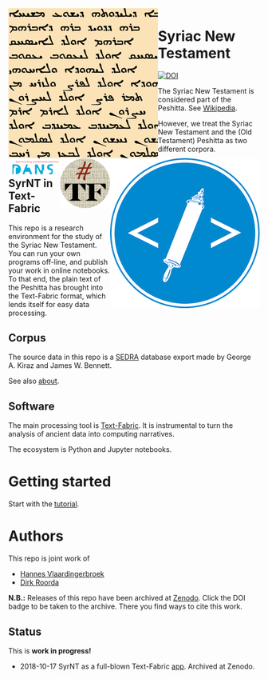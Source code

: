 <div>
<img src="docs/images/logo.png" align="left" width="300"/>
<img src="docs/images/etcbc.png" align="right" width="300"/>
<img src="docs/images/tf.png" align="right" width="100"/>
<img src="docs/images/dans.png" align="right" width="100"/>
</div>

Syriac New Testament
====================

[![DOI](https://zenodo.org/badge/153414018.svg)](https://doi.org/10.5281/zenodo.1464787)

The Syriac New Testament is considered part of the Peshitta.
See [Wikipedia](https://en.wikipedia.org/wiki/Peshitta#New_Testament_Peshitta).

However, we treat the Syriac New Testament and the (Old Testament) Peshitta as two different corpora.

SyrNT in Text-Fabric
--------------------------------------

This repo is a research environment for the study of the Syriac New Testament.
You can run your own programs off-line, and publish your work in online notebooks.
To that end, the plain text of the Peshitta has brought into the Text-Fabric format,
which lends itself for easy data processing.

Corpus
------

The source data in this repo is a
[SEDRA](https://sedra.bethmardutho.org/about/sedra) database export
made by George A. Kiraz and James W. Bennett.

See also [about](docs/about.md).

Software
--------

The main processing tool is [Text-Fabric](docs/textfabric.md). It is instrumental to
turn the analysis of ancient data into computing narratives.

The ecosystem is Python and Jupyter notebooks.

Getting started
===============

Start with the
[tutorial](https://nbviewer.jupyter.org/github/annotation/tutorials/blob/master/syrnt/start.ipynb).

Authors
=======

This repo is joint work of

*   [Hannes Vlaardingerbroek](https://leidenuniv.academia.edu/hvlaardingerbroek)
*   [Dirk Roorda](https://www.linkedin.com/in/dirkroorda/)

**N.B.:** Releases of this repo have been archived at [Zenodo](https://zenodo.org).
Click the DOI badge to be taken to the archive. There you find ways to cite this work.

Status
------

This is **work in progress!**

*   2018-10-17 SyrNT as a full-blown Text-Fabric [app](https://dans-labs.github.io/text-fabric/Api/Apps/).
    Archived at Zenodo.
